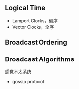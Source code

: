 ## Logical Time

- Lamport Clocks，偏序
- Vector Clocks，全序

## Broadcast Ordering

## Broadcast Algorithms

感觉不太系统

- gossip protocol
